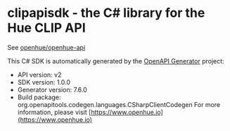 # clipapisdk - the C# library for the Hue CLIP API

See [openhue/openhue-api](https://github.com/openhue/openhue-api)

This C# SDK is automatically generated by the [OpenAPI Generator](https://openapi-generator.tech) project:

- API version: v2
- SDK version: 1.0.0
- Generator version: 7.6.0
- Build package: org.openapitools.codegen.languages.CSharpClientCodegen
  For more information, please visit [https://www.openhue.io](https://www.openhue.io)